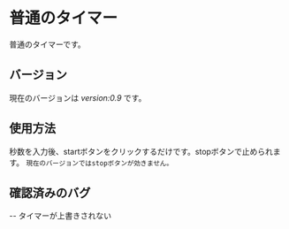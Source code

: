 # 普通のタイマー
普通のタイマーです。
## バージョン
現在のバージョンは _version:0.9_ です。
## 使用方法
秒数を入力後、startボタンをクリックするだけです。stopボタンで止められます。
`現在のバージョンではstopボタンが効きません。`
## 確認済みのバグ
-- タイマーが上書きされない 
